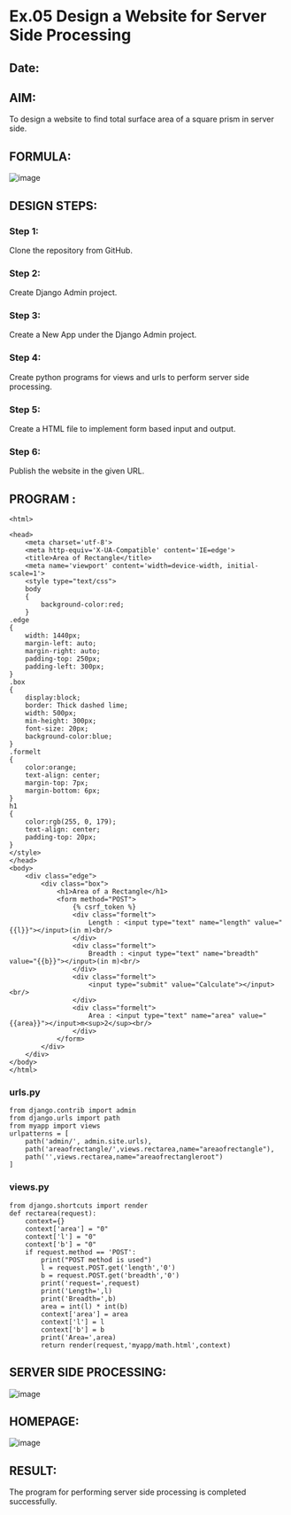 # Ex.05 Design a Website for Server Side Processing
## Date:

## AIM:
To design a website to find total surface area of a square prism in server side.

## FORMULA:
![image](https://github.com/selvasachein/MathServer/assets/120453887/8ecc8d12-b9a9-43df-be0b-711f299d796d)

## DESIGN STEPS:

### Step 1:
Clone the repository from GitHub.

### Step 2:
Create Django Admin project.

### Step 3:
Create a New App under the Django Admin project.

### Step 4:
Create python programs for views and urls to perform server side processing.

### Step 5:
Create a HTML file to implement form based input and output.

### Step 6:
Publish the website in the given URL.

## PROGRAM :
```
<html>
    
<head>
    <meta charset='utf-8'>
    <meta http-equiv='X-UA-Compatible' content='IE=edge'>
    <title>Area of Rectangle</title>
    <meta name='viewport' content='width=device-width, initial-scale=1'>
    <style type="text/css">
    body 
    {
        background-color:red;
    }
.edge 
{
    width: 1440px;
    margin-left: auto;
    margin-right: auto;
    padding-top: 250px;
    padding-left: 300px;
}
.box
{
    display:block;
    border: Thick dashed lime;
    width: 500px;
    min-height: 300px;
    font-size: 20px;
    background-color:blue;
}
.formelt
{
    color:orange;
    text-align: center;
    margin-top: 7px;
    margin-bottom: 6px;
}
h1
{
    color:rgb(255, 0, 179);
    text-align: center;
    padding-top: 20px;
}
</style>
</head>
<body>
    <div class="edge">
        <div class="box">
            <h1>Area of a Rectangle</h1>
            <form method="POST">
                {% csrf_token %}
                <div class="formelt">
                    Length : <input type="text" name="length" value="{{l}}"></input>(in m)<br/>
                </div>
                <div class="formelt">
                    Breadth : <input type="text" name="breadth" value="{{b}}"></input>(in m)<br/>
                </div>
                <div class="formelt">
                    <input type="submit" value="Calculate"></input><br/>
                </div>
                <div class="formelt">
                    Area : <input type="text" name="area" value="{{area}}"></input>m<sup>2</sup><br/>
                </div>
            </form>
        </div>
    </div>
</body>
</html>
```
### urls.py
```
from django.contrib import admin
from django.urls import path
from myapp import views
urlpatterns = [
    path('admin/', admin.site.urls),
    path('areaofrectangle/',views.rectarea,name="areaofrectangle"),
    path('',views.rectarea,name="areaofrectangleroot")
]
```
### views.py
```
from django.shortcuts import render
def rectarea(request):
    context={}
    context['area'] = "0"
    context['l'] = "0"
    context['b'] = "0"
    if request.method == 'POST':
        print("POST method is used")
        l = request.POST.get('length','0')
        b = request.POST.get('breadth','0')
        print('request=',request)
        print('Length=',l)
        print('Breadth=',b)
        area = int(l) * int(b)
        context['area'] = area
        context['l'] = l
        context['b'] = b
        print('Area=',area)
        return render(request,'myapp/math.html',context)
```

## SERVER SIDE PROCESSING:
![image](https://github.com/Dhiyanesh24/MathServer/assets/118362288/e02bcfd4-75fc-40dd-b850-a711eef05f53)


## HOMEPAGE:
![image](https://github.com/Dhiyanesh24/MathServer/assets/118362288/dcd9beae-1929-48b6-a7b5-3d05da5208d2)


## RESULT:
The program for performing server side processing is completed successfully.
